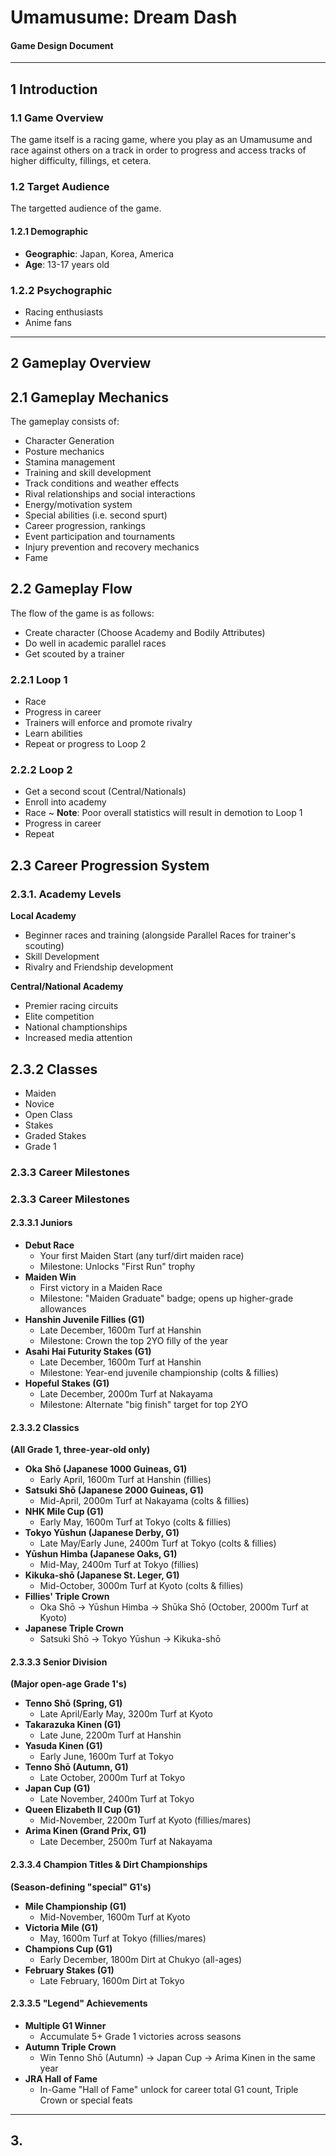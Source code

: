 # Umamusume: Dream Dash

#### Game Design Document

---

## 1 Introduction

### 1.1 Game Overview

The game itself is a racing game, where you play as an Umamusume and race against others on a track in order to progress and access tracks of higher difficulty, fillings, et cetera.

### 1.2 Target Audience

The targetted audience of the game.

#### 1.2.1 Demographic

- **Geographic**: Japan, Korea, America
- **Age**: 13-17 years old

### 1.2.2 Psychographic

- Racing enthusiasts
- Anime fans

---

## 2 Gameplay Overview

## 2.1 Gameplay Mechanics

The gameplay consists of:

- Character Generation
- Posture mechanics
- Stamina management
- Training and skill development
- Track conditions and weather effects
- Rival relationships and social interactions
- Energy/motivation system
- Special abilities (i.e. second spurt)
- Career progression, rankings
- Event participation and tournaments
- Injury prevention and recovery mechanics
- Fame

## 2.2 Gameplay Flow

The flow of the game is as follows:

- Create character (Choose Academy and Bodily Attributes)
- Do well in academic parallel races
- Get scouted by a trainer

### 2.2.1 Loop 1

- Race
- Progress in career
- Trainers will enforce and promote rivalry
- Learn abilities
- Repeat or progress to Loop 2

### 2.2.2 Loop 2

- Get a second scout (Central/Nationals)
- Enroll into academy
- Race ~ **Note**: Poor overall statistics will result in demotion to Loop 1
- Progress in career
- Repeat

## 2.3 Career Progression System

### 2.3.1. Academy Levels

**Local Academy**

- Beginner races and training (alongside Parallel Races for trainer's scouting)
- Skill Development
- Rivalry and Friendship development

**Central/National Academy**

- Premier racing circuits
- Elite competition
- National champtionships
- Increased media attention

## 2.3.2 Classes

- Maiden
- Novice
- Open Class
- Stakes
- Graded Stakes
- Grade 1

### 2.3.3 Career Milestones

### 2.3.3 Career Milestones

#### 2.3.3.1 Juniors

- **Debut Race**
  - Your first Maiden Start (any turf/dirt maiden race)
  - Milestone: Unlocks "First Run" trophy
- **Maiden Win**
  - First victory in a Maiden Race
  - Milestone: "Maiden Graduate" badge; opens up higher-grade allowances
- **Hanshin Juvenile Fillies (G1)**
  - Late December, 1600m Turf at Hanshin
  - Milestone: Crown the top 2YO filly of the year
- **Asahi Hai Futurity Stakes (G1)**
  - Late December, 1600m Turf at Hanshin
  - Milestone: Year-end juvenile championship (colts & fillies)
- **Hopeful Stakes (G1)**
  - Late December, 2000m Turf at Nakayama
  - Milestone: Alternate "big finish" target for top 2YO

#### 2.3.3.2 Classics
__(All Grade 1, three-year-old only)__

- **Oka Shō (Japanese 1000 Guineas, G1)**
  - Early April, 1600m Turf at Hanshin (fillies)
- **Satsuki Shō (Japanese 2000 Guineas, G1)**
  - Mid-April, 2000m Turf at Nakayama (colts & fillies)
- **NHK Mile Cup (G1)**
  - Early May, 1600m Turf at Tokyo (colts & fillies)
- **Tokyo Yūshun (Japanese Derby, G1)**
  - Late May/Early June, 2400m Turf at Tokyo (colts & fillies)
- **Yūshun Himba (Japanese Oaks, G1)**
  - Mid-May, 2400m Turf at Tokyo (fillies)
- **Kikuka-shō (Japanese St. Leger, G1)**
  - Mid-October, 3000m Turf at Kyoto (colts & fillies)
- **Fillies' Triple Crown**
  - Oka Shō → Yūshun Himba → Shūka Shō (October, 2000m Turf at Kyoto)
- **Japanese Triple Crown**
  - Satsuki Shō → Tokyo Yūshun → Kikuka-shō

#### 2.3.3.3 Senior Division
__(Major open-age Grade 1's)__

- **Tenno Shō (Spring, G1)**
  - Late April/Early May, 3200m Turf at Kyoto
- **Takarazuka Kinen (G1)**
  - Late June, 2200m Turf at Hanshin
- **Yasuda Kinen (G1)**
  - Early June, 1600m Turf at Tokyo
- **Tenno Shō (Autumn, G1)**
  - Late October, 2000m Turf at Tokyo
- **Japan Cup (G1)**
  - Late November, 2400m Turf at Tokyo
- **Queen Elizabeth II Cup (G1)**
  - Mid-November, 2200m Turf at Kyoto (fillies/mares)
- **Arima Kinen (Grand Prix, G1)**
  - Late December, 2500m Turf at Nakayama

#### 2.3.3.4 Champion Titles & Dirt Championships
__(Season-defining "special" G1's)__

- **Mile Championship (G1)**
  - Mid-November, 1600m Turf at Kyoto
- **Victoria Mile (G1)**
  - May, 1600m Turf at Tokyo (fillies/mares)
- **Champions Cup (G1)**
  - Early December, 1800m Dirt at Chukyo (all-ages)
- **February Stakes (G1)**
  - Late February, 1600m Dirt at Tokyo

#### 2.3.3.5 "Legend" Achievements

- **Multiple G1 Winner**
  - Accumulate 5+ Grade 1 victories across seasons
- **Autumn Triple Crown**
  - Win Tenno Shō (Autumn) → Japan Cup → Arima Kinen in the same year
- **JRA Hall of Fame**
  - In-Game "Hall of Fame" unlock for career total G1 count, Triple Crown or special feats

---

## 3.
